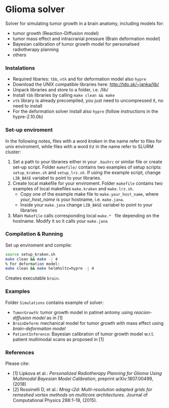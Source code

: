 # Glioma solver
Solver for simulating tumor growth in a brain anatomy, including models for:
* tumor growth (Reaction-Diffusion model)
* tumor mass effect and intracranial pressure (Brain deformation model)
* Bayesian calibration of tumor growth model for personalised radiotherapy planning
* others

### Instalations
* Required libaries: `tbb`, `vtk` and for deformation model also `hypre`
* Download the UNIX compatible libraries here: http://tdo.sk/~janka/lib/ 
* Unpack libraries and store to a folder, i.e. /lib/ 
* Install `tbb` libraries by calling ```make clean && make```
* `vtk` library is already precompiled, you just need to uncompressed it, no need to install
* For the deformation solver install also `hypre` (follow instructions in the hypre-2.10.0b)

### Set-up enviroment
In the following notes, files with a word *kraken* in the name refer to files for unix enviroment, while files with a word *lrz* in the name refer to SLURM cluster:
1) Set a path to your libraries either in your ```.bashrc``` or similar file or create set-up script. Folder ```makefile/``` contains two examples of setup scripts: ```setup_kraken.sh``` and ```setup_lrz.sh```. If using the example script, change ```LIB_BASE``` variabel to point to your libraries.
2) Create local makefile for your enviroment.  Folder ```makefile``` contains two examples of local makefiles ```make.kraken``` and ```make.lrz.sh```. 
    * Copy one of the example make file to ```make.your_host_name```, where *your_host_name* is your hostname, i.e. ```make.jana```. 
    * Inside your ```make.jana``` change ```LIB_BASE``` variabel to point to your libraries
3) Main ```Makefile``` calls corresponding local  ```make.* ``` file depending on the hostname. Modify it so it calls your  ```make.jana ```

### Compilation & Running
Set up enviroment and compile:
```sh
source setup_kraken.sh
make clean && make -j 4
% For deformation model:
make clean && make helmholtz=hypre -j 4
```
Creates executable ```brain```. 

### Examples
Folder `Simulations` contains example of solver:
* `TumorGrowth`: tumor growth model in patinet antomy using *reacion-diffusion model* as in [1]
* `BrainDeform`: mechanical model for tumor growth with mass effect using *brain-deformaiton model*
* `PatientInference`: Bayesian calibration of tumor growth model w.r.t. patient multimodal scans as proposed in [1] 

### References
Please cite:
* [1] Lipkova et al.: *Personalized Radiotherapy Planning for Glioma Using Multimodal Bayesian Model Calibration*, preprint arXiv:1807.00499, (2018)
* [2] Rossinelli D, et al.: *Mrag-i2d: Multi-resolution adapted grids for remeshed vortex methods on multicore architectures.* Journal of Computational Physics 288:1–18, (2015).
    

